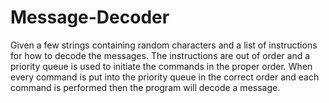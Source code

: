 # Message-Decoder

Given a few strings containing random characters and a list of instructions for how to decode the 
messages. The instructions are out of order and a priority queue is used to initiate the commands in 
the proper order. When every command is put into the priority queue in the correct order and each 
command is performed then the program will decode a message.
